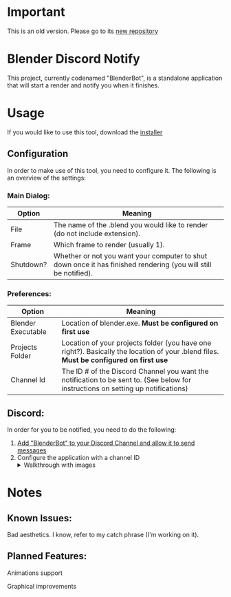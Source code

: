 # **Important**
This is an old version. Please go to its [new repository](https://github.com/Onetimetwotimes/Blenderbot/)

# Blender Discord Notify
This project, currently codenamed "BlenderBot", is a standalone application that will start a render and notify you when it finishes.
# Usage
If you would like to use this tool, download the [installer](https://www.dropbox.com/s/oxhcea2mcetfufx/BlenderBot-Setup.msi?dl=1)
## Configuration
In order to make use of this tool, you need to configure it. The following is an overview of the settings:
### Main Dialog:
| Option | Meaning |
| --- | --- |
| File | The name of the .blend you would like to render (do not include extension). |
| Frame | Which frame to render (usually 1). |
| Shutdown? | Whether or not you want your computer to shut down once it has finished rendering (you will still be notified). |

### Preferences:
| Option | Meaning |
| --- | --- |
| Blender Executable | Location of blender.exe. **Must be configured on first use** |
| Projects Folder | Location of your projects folder (you have one right?). Basically the location of your .blend files. **Must be configured on first use** |
| Channel Id | The ID # of the Discord Channel you want the notification to be sent to. (See below for instructions on setting up notifications)

## Discord:
In order for you to be notified, you need to do the following:

1. [Add "BlenderBot" to your Discord Channel and allow it to send messages](https://discordapp.com/oauth2/authorize?&client_id=323891647739985920&scope=bot&permissions=0)
2. Configure the application with a channel ID <details> 
    <summary>Walkthrough with images</summary>
    Copy your channel's ID <br>
    <img src="http://i.imgur.com/UdwvjuZ.png" /> <br>
    Paste into "Channel Id" in the application's "Preferences" dialog <br>
    <img src="http://i.imgur.com/JRJahOq.png" /> <br>
  </details>
  
  # Notes
  ## Known Issues:
  
  Bad aesthetics. I know, refer to my catch phrase (I'm working on it).
  
  ## Planned Features:
  
  Animations support
  
  Graphical improvements
